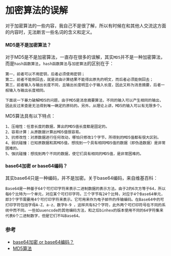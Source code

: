 # 加密算法的误解

对于加密算法的一些内容，我自己不是很了解，所以有时候在和其他人交流这方面的内容时，无法断言一些名词的含义和定义。

#### MD5是不是加密算法？
对于MD5是不是加密算法，一直存在很多的误解，其实`MD5`并不是一种加密算法，而是`hash函数算法`，`hash函数算法`与`加密算法`的区别在于：

	第一，前者可以不用密钥，后者必须使用密钥；
	第二，前者不能倒回去，就是说由计算结果不能得出原先的明文，而后者必须能倒回去；
	第三，前者输入与输出长度不同，且输出长度明显小于输入长度，因此又称为消息摘要，后者一般输入与输出长度相同。
	
	下面说一下暴力破解MD5的问题，由于MD5是消息摘要算法，不同的输入可以产生相同的输出，因此反过来查是无法得到唯一确定的原码的。另外，从理论上讲，MD5的输入可以有无限多个。

MD5算法具有以下特点：

	1、压缩性：任意长度的数据，算出的MD5值长度都是固定的。
	2、容易计算：从原数据计算出MD5值很容易。
	3、抗修改性：对原数据进行任何改动，哪怕只修改1个字节，所得到的MD5值都有很大区别。
	4、弱抗碰撞：已知原数据和其MD5值，想找到一个具有相同MD5值的数据（即伪造数据）是非常困难的。
	5、强抗碰撞：想找到两个不同的数据，使它们具有相同的MD5值，是非常困难的。		

#### base64加密 or base64编码？
其实base64只是一种编码，并不是加密。关于base64编码，来自维基百科：

	Base64是一种基于64个可打印字符来表示二进制数据的表示方法。由于2的6次方等于64，所以每6个比特为一个单元，对应某个可打印字符。三个字节有24个比特，对应于4个Base64单元，即3个字节需要用4个可打印字符来表示。它可用来作为电子邮件的传输编码。在Base64中的可打印字符包括字母A-Z、a-z、数字0-9 ，这样共有62个字符，此外两个可打印符号在不同的系统中而不同。一些如uuencode的其他编码方法，和之后binhex的版本使用不同的64字符集来代表6个二进制数字，但是它们不叫Base64。

### 参考

* [base64加密 or base64编码？](http://coderbee.net/index.php/basis/20130910/459)
* [MD5算法](https://www.cnblogs.com/bolang100/p/7271962.html)